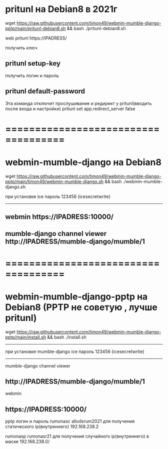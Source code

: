 # pritunl на Debian8 в 2021г
wget https://raw.githubusercontent.com/timon49/webmin-mumble-django-pptp/main/pritunl-debian8.sh && bash ./pritunl-debian8.sh

web pritunl
https://IPADRESS/

получить ключ 

pritunl setup-key
-----------------------------

получить логин и пароль 

pritunl default-password
-----------------------------

Эта команда отключит прослушивание и редирект у pritunl(вводить после входа и настройки)
pritunl set app.redirect_server false 


====================================
====================================
# webmin-mumble-django на Debian8

wget https://raw.githubusercontent.com/timon49/webmin-mumble-django-pptp/main/timon49/webmin-mumble-django.sh && bash ./webmin-mumble-django.sh

при установке
ice пароль 123456 (icesecretwrite)

-----------------------------
webmin
https://IPADRESS:10000/
-----------------------------
mumble-django channel viewer
http://IPADRESS/mumble-django/mumble/1
-----------------------------


====================================
====================================


# webmin-mumble-django-pptp на Debian8 (PPTP не советую , лучше pritunl)

wget https://raw.githubusercontent.com/timon49/webmin-mumble-django-pptp/main/install.sh && bash ./install.sh 

-----------------------------
при установке mumble-django
ice пароль 123456 (icesecretwrite)

-----------------------------
mumble-django channel viewer

http://IPADRESS/mumble-django/mumble/1
-----------------------------
webmin

https://IPADRESS:10000/
-----------------------------
pptp логин и пароль
rumonasc allodsrum2021 для получения статического ip(внутреннего) 192.168.238.2

rumonasp  rumonasr21 для получения случайного ip(внутреннего) в маске 192.168.238.0/

